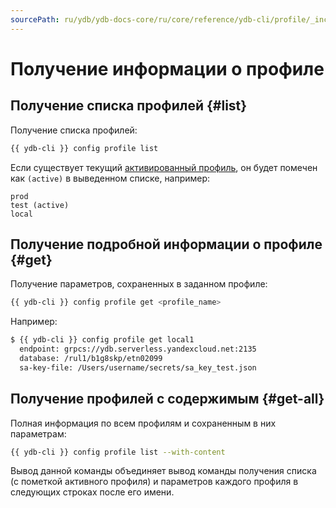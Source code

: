 ```yaml
---
sourcePath: ru/ydb/ydb-docs-core/ru/core/reference/ydb-cli/profile/_includes/list-and-get.md
---
```

# Получение информации о профиле

## Получение списка профилей {#list}

Получение списка профилей:

```bash
{{ ydb-cli }} config profile list
```

Если существует текущий [активированный профиль](../activate.md), он будет помечен как `(active)` в выведенном списке, например:

``` text
prod
test (active)
local
```

## Получение подробной информации о профиле {#get}

Получение параметров, сохраненных в заданном профиле:

```bash
{{ ydb-cli }} config profile get <profile_name>
```

Например:

```bash
$ {{ ydb-cli }} config profile get local1
  endpoint: grpcs://ydb.serverless.yandexcloud.net:2135
  database: /rul1/b1g8skp/etn02099
  sa-key-file: /Users/username/secrets/sa_key_test.json
```

## Получение профилей с содержимым {#get-all}

Полная информация по всем профилям и сохраненным в них параметрам:

```bash
{{ ydb-cli }} config profile list --with-content
```

Вывод данной команды объединяет вывод команды получения списка (с пометкой активного профиля) и параметров каждого профиля в следующих строках после его имени.

